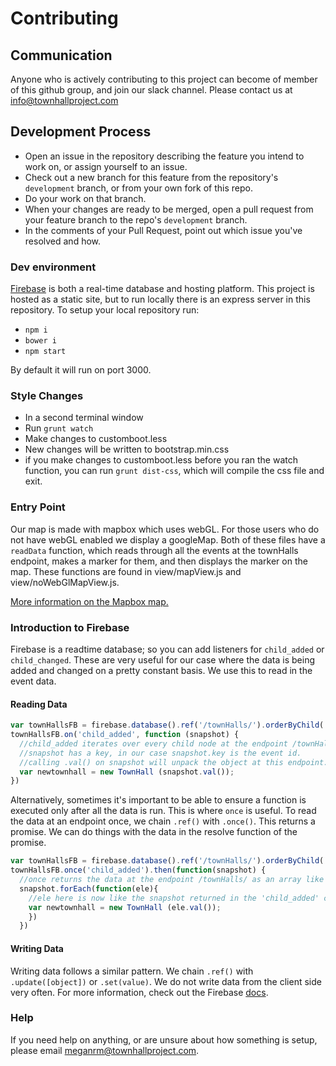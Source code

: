 # Contributing

## Communication
Anyone who is actively contributing to this project can become of member of this github group, and join our slack channel. Please contact us at info@townhallproject.com

## Development Process

- Open an issue in the repository describing the feature you intend to work on, or assign yourself to an issue.
- Check out a new branch for this feature from the repository's `development` branch, or from your own fork of this repo.
- Do your work on that branch.
- When your changes are ready to be merged, open a pull request from your feature branch to the repo's `development` branch.
- In the comments of your Pull Request, point out which issue you've resolved and how.

### Dev environment

[Firebase](https://firebase.google.com/docs/) is both a real-time database and hosting platform. This project is hosted as a static site, but to run locally there is an express server in this repository. To setup your local repository run:
- `npm i`
- `bower i`
- `npm start`

By default it will run on port 3000.

### Style Changes
- In a second terminal window
- Run `grunt watch`
- Make changes to customboot.less
- New changes will be written to bootstrap.min.css
- if you make changes to customboot.less before you ran the watch function, you can run `grunt dist-css`, which will compile the css file and exit.

### Entry Point
Our map is made with mapbox which uses webGL. For those users who do not have webGL enabled we display a googleMap. Both of these files have a `readData` function, which reads through all the events at the townHalls endpoint, makes a marker for them, and then displays the marker on the map. These functions are found in view/mapView.js and view/noWebGlMapView.js.

[More information on the Mapbox map.](MAP_WALKTHROUGH.md)

### Introduction to Firebase

Firebase is a readtime database; so you can add listeners for `child_added` or `child_changed`. These are very useful for our case where the data is being added and changed on a pretty constant basis. We use this to read in the event data.

#### Reading Data
```JavaScript
var townHallsFB = firebase.database().ref('/townHalls/').orderByChild('dateObj');
townHallsFB.on('child_added', function (snapshot) {
  //child_added iterates over every child node at the endpoint /townHalls/
  //snapshot has a key, in our case snapshot.key is the event id.
  //calling .val() on snapshot will unpack the object at this endpoint.
  var newtownhall = new TownHall (snapshot.val());
})
```
Alternatively, sometimes it's important to be able to ensure a function is executed only after all the data is run. This is where `once` is useful.
To read the data at an endpoint once, we chain `.ref()` with `.once()`. This returns a promise. We can do things with the data in the resolve function of the promise.
```JavaScript
var townHallsFB = firebase.database().ref('/townHalls/').orderByChild('dateObj');
townHallsFB.once('child_added').then(function(snapshot) {
  //once returns the data at the endpoint /townHalls/ as an array like object
  snapshot.forEach(function(ele){
    //ele here is now like the snapshot returned in the 'child_added' call.
    var newtownhall = new TownHall (ele.val());
    })
  })
```

#### Writing Data

Writing data follows a similar pattern. We chain `.ref()` with `.update([object])` or `.set(value)`.
We do not write data from the client side very often.
For more information, check out the Firebase [docs](https://firebase.google.com/docs/).

### Help
If you need help on anything, or are unsure about how something is setup, please email meganrm@townhallproject.com.
